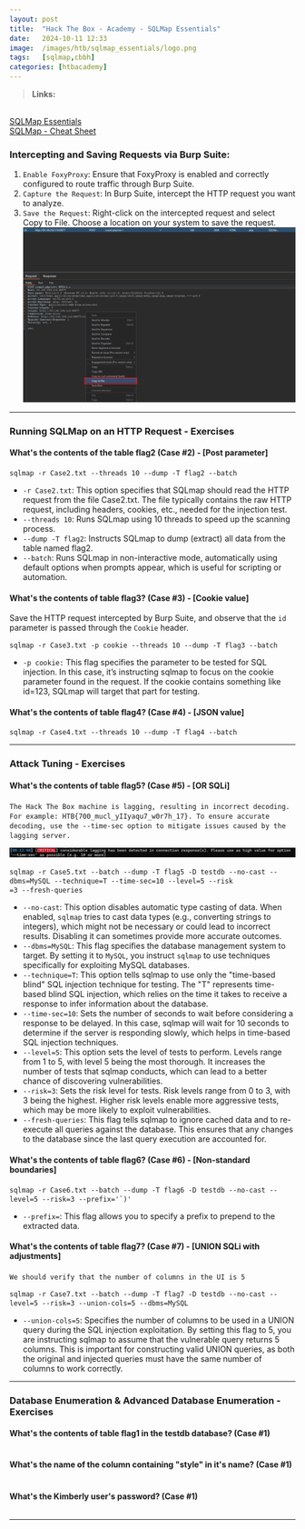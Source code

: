 ```yaml
---
layout: post
title:  "Hack The Box - Academy - SQLMap Essentials"
date:   2024-10-11 12:33
image:  /images/htb/sqlmap_essentials/logo.png
tags:   [sqlmap,cbbh]
categories: [htbacademy]
---
```


><b>Links:</b>
<br/>
<a href="https://academy.hackthebox.com/module/58/section/509">SQLMap Essentials</a><br/>
<a href="https://jacozwarts.github.io/images/htb/sqlmap_essentials/Sqlmap_Essentials_Module_Cheat_Sheet.pdf">SQLMap - Cheat Sheet</a>
<br/>

### Intercepting and Saving Requests via Burp Suite:
1. `Enable FoxyProxy`: Ensure that FoxyProxy is enabled and correctly configured to route traffic through Burp Suite.
1. `Capture the Request`: In Burp Suite, intercept the HTTP request you want to analyze.
1. `Save the Request`: Right-click on the intercepted request and select Copy to File. Choose a location on your system to save the request.
![Save Burp Suite Request](/images/htb/sqlmap_essentials/burp-suite-save-request.png)
<hr/>

### Running SQLMap on an HTTP Request - Exercises

#### What's the contents of the table flag2 (Case #2) - [Post parameter]
```
sqlmap -r Case2.txt --threads 10 --dump -T flag2 --batch
```

- `-r Case2.txt`: This option specifies that SQLmap should read the HTTP request from the file Case2.txt. The file typically contains the raw HTTP request, including headers, cookies, etc., needed for the injection test.
- `--threads 10`: Runs SQLmap using 10 threads to speed up the scanning process.
- `--dump -T flag2`: Instructs SQLmap to dump (extract) all data from the table named flag2.
- `--batch`: Runs SQLmap in non-interactive mode, automatically using default options when prompts appear, which is useful for scripting or automation.

#### What's the contents of table flag3? (Case #3) - [Cookie value]
Save the HTTP request intercepted by Burp Suite, and observe that the `id` parameter is passed through the `Cookie` header.
```
sqlmap -r Case3.txt -p cookie --threads 10 --dump -T flag3 --batch
```
- `-p cookie:` This flag specifies the parameter to be tested for SQL injection. In this case, it’s instructing sqlmap to focus on the cookie parameter found in the request. If the cookie contains something like id=123, SQLmap will target that part for testing.

#### What's the contents of table flag4? (Case #4) - [JSON value]
```
sqlmap -r Case4.txt --threads 10 --dump -T flag4 --batch
```
<hr/>

### Attack Tuning - Exercises

#### What's the contents of table flag5? (Case #5) - [OR SQLi]

`The Hack The Box machine is lagging, resulting in incorrect decoding. For example: HTB{700_mucl_yIIyaqu7_w0r7h_17}. To ensure accurate decoding, use the --time-sec option to mitigate issues caused by the lagging server.`

![HTB Lagging](/images/htb/sqlmap_essentials/case5-lagging.png)

```
sqlmap -r Case5.txt --batch --dump -T flag5 -D testdb --no-cast --dbms=MySQL --technique=T --time-sec=10 --level=5 --risk
=3 --fresh-queries
```
- `--no-cast`: This option disables automatic type casting of data. When enabled, `sqlmap` tries to cast data types (e.g., converting strings to integers), which might not be necessary or could lead to incorrect results. Disabling it can sometimes provide more accurate outcomes.
- `--dbms=MySQL`: This flag specifies the database management system to target. By setting it to `MySQL`, you instruct `sqlmap` to use techniques specifically for exploiting MySQL databases.
- `--technique=T`: This option tells sqlmap to use only the "time-based blind" SQL injection technique for testing. The "T" represents time-based blind SQL injection, which relies on the time it takes to receive a response to infer information about the database.
- `--time-sec=10`: Sets the number of seconds to wait before considering a response to be delayed. In this case, sqlmap will wait for 10 seconds to determine if the server is responding slowly, which helps in time-based SQL injection techniques.
- `--level=5`: This option sets the level of tests to perform. Levels range from 1 to 5, with level 5 being the most thorough. It increases the number of tests that sqlmap conducts, which can lead to a better chance of discovering vulnerabilities.
- `--risk=3`: Sets the risk level for tests. Risk levels range from 0 to 3, with 3 being the highest. Higher risk levels enable more aggressive tests, which may be more likely to exploit vulnerabilities.
- `--fresh-queries`: This flag tells sqlmap to ignore cached data and to re-execute all queries against the database. This ensures that any changes to the database since the last query execution are accounted for.

#### What's the contents of table flag6? (Case #6) - [Non-standard boundaries]

```
sqlmap -r Case6.txt --batch --dump -T flag6 -D testdb --no-cast --level=5 --risk=3 --prefix='`)'
```
- `--prefix=`: This flag allows you to specify a prefix to prepend to the extracted data.

#### What's the contents of table flag7? (Case #7) - [UNION SQLi with adjustments]
`We should verify that the number of columns in the UI is 5`
```
sqlmap -r Case7.txt --batch --dump -T flag7 -D testdb --no-cast --level=5 --risk=3 --union-cols=5 --dbms=MySQL
```
- `--union-cols=5`: Specifies the number of columns to be used in a UNION query during the SQL injection exploitation. By setting this flag to 5, you are instructing sqlmap to assume that the vulnerable query returns 5 columns. This is important for constructing valid UNION queries, as both the original and injected queries must have the same number of columns to work correctly.

<hr/>

### Database Enumeration & Advanced Database Enumeration - Exercises
#### What's the contents of table flag1 in the testdb database? (Case #1)
```
```

#### What's the name of the column containing "style" in it's name? (Case #1)
```
```

#### What's the Kimberly user's password? (Case #1)
```
```

<hr/>